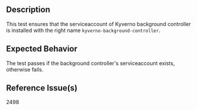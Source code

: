 ## Description

This test ensures that the serviceaccount of Kyverno background controller is installed with the right name `kyverno-background-controller`.

## Expected Behavior

The test passes if the background controller's serviceaccount exists, otherwise fails.


## Reference Issue(s)

2498